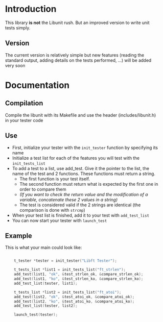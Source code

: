 # Introduction
This library **is not** the Libunit rush. But an improved version to write unit tests simply.
## Version
The current version is relatively simple but new features (reading the standard output, adding details on the tests performed, ...) will be added very soon
# Documentation
## Compilation
Compile the libunit with its Makefile and use the header (includes/libunit.h) in your tester code
## Use
- First, initialize your tester with the `init_tester` function by specifying its name
- Initialize a test list for each of the features you will test with the `init_tests_list`
- To add a test to a list, use add_test. Give it the pointer to the list, the name of the test and 2 functions. These functions must return a string.
  - The first function is your test itself.
  - The second function must return what is expected by the first one in order to compare them
  - _(If you want to check the return value and the modification of a variable, concatenate these 2 values in a string)_
  - The test is considered valid if the 2 strings are identical (the comparison is done with `strcmp`)
- When your test list is finished, add it to your test with `add_test_list`
- You can now start your tester with `launch_test`
## Example
This is what your main could look like:
```c

	t_tester *tester = init_tester("Libft Tester");

	t_tests_list *list1 = init_tests_list("ft_strlen");
	add_test(list1, "ok", &test_strlen_ok, &compare_strlen_ok);
	add_test(list1, "ko", &test_strlen_ko, &compare_strlen_ko);
	add_test_list(tester, list1);

	t_tests_list *list2 = init_tests_list("ft_atoi");
	add_test(list2, "ok", &test_atoi_ok, &compare_atoi_ok);
	add_test(list2, "ko", &test_atoi_ko, &compare_atoi_ko);
	add_test_list(tester, list2);

	launch_test(tester);
```